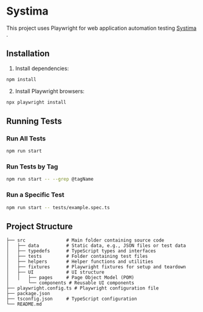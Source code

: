# Systima

This project uses Playwright for web application automation testing [Systima](https://app.staging.systima.no/) .

## Installation

1. Install dependencies:

```bash
npm install
```

2. Install Playwright browsers:

```bash
npx playwright install
```

## Running Tests

### Run All Tests

```bash
npm run start
```

### Run Tests by Tag

```bash
npm run start -- --grep @tagName
```

### Run a Specific Test

```bash
npm run start -- tests/example.spec.ts
```

## Project Structure

```
├── src               # Main folder containing source code
│   ├── data          # Static data, e.g., JSON files or test data
│   ├── typedefs      # TypeScript types and interfaces
│   ├── tests         # Folder containing test files
│   ├── helpers       # Helper functions and utilities
│   ├── fixtures      # Playwright fixtures for setup and teardown
│   ├── UI            # UI structure
│   │   ├── pages     # Page Object Model (POM)
│       └── components # Reusable UI components
├── playwright.config.ts # Playwright configuration file
├── package.json
├── tsconfig.json     # TypeScript configuration
└── README.md
```
